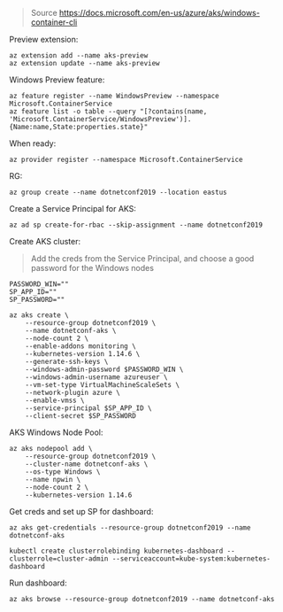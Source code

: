 
> Source https://docs.microsoft.com/en-us/azure/aks/windows-container-cli

Preview extension:

```
az extension add --name aks-preview
az extension update --name aks-preview
```

Windows Preview feature:

```
az feature register --name WindowsPreview --namespace Microsoft.ContainerService
az feature list -o table --query "[?contains(name, 'Microsoft.ContainerService/WindowsPreview')].{Name:name,State:properties.state}"
```

When ready:

```
az provider register --namespace Microsoft.ContainerService
```

RG:

```
az group create --name dotnetconf2019 --location eastus
```

Create a Service Principal for AKS:

```
az ad sp create-for-rbac --skip-assignment --name dotnetconf2019
```

Create AKS cluster:

> Add the creds from the Service Principal, and choose a good password for the Windows nodes

```
PASSWORD_WIN=""
SP_APP_ID=""
SP_PASSWORD=""

az aks create \
    --resource-group dotnetconf2019 \
    --name dotnetconf-aks \
    --node-count 2 \
    --enable-addons monitoring \
    --kubernetes-version 1.14.6 \
    --generate-ssh-keys \
    --windows-admin-password $PASSWORD_WIN \
    --windows-admin-username azureuser \
    --vm-set-type VirtualMachineScaleSets \
    --network-plugin azure \
    --enable-vmss \
    --service-principal $SP_APP_ID \
    --client-secret $SP_PASSWORD
```

AKS Windows Node Pool:

```
az aks nodepool add \
    --resource-group dotnetconf2019 \
    --cluster-name dotnetconf-aks \
    --os-type Windows \
    --name npwin \
    --node-count 2 \
    --kubernetes-version 1.14.6
```

Get creds and set up SP for dashboard:

```
az aks get-credentials --resource-group dotnetconf2019 --name dotnetconf-aks

kubectl create clusterrolebinding kubernetes-dashboard --clusterrole=cluster-admin --serviceaccount=kube-system:kubernetes-dashboard
```

Run dashboard:

```
az aks browse --resource-group dotnetconf2019 --name dotnetconf-aks
```
